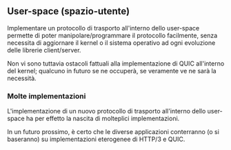 ## User-space (spazio-utente)

Implementare un protocollo di trasporto all'interno dello user-space
permette di poter manipolare/programmare il protocollo facilmente,
senza necessita di aggiornare il kernel o il sistema operativo ad ogni
evoluzione delle librerie client/server.

Non vi sono tuttavia ostacoli fattuali alla implementazione di QUIC
all'interno del kernel; qualcuno in futuro se ne occuperà, se veramente
ve ne sarà la necessità.

### Molte implementazioni

L'implementazione di un nuovo protocollo di trasporto all'interno dello
user-space ha per effetto la nascita di molteplici implementazioni.

In un futuro prossimo, è certo che le diverse applicazioni conterranno
(o si baseranno) su implementazioni eterogenee di HTTP/3 e QUIC.
